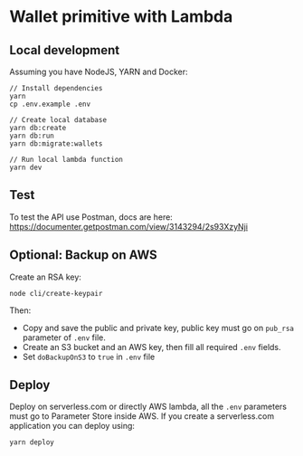 # Wallet primitive with Lambda

## Local development

Assuming you have NodeJS, YARN and Docker:

```
// Install dependencies
yarn
cp .env.example .env

// Create local database
yarn db:create
yarn db:run
yarn db:migrate:wallets

// Run local lambda function
yarn dev
```

## Test

To test the API use Postman, docs are here: https://documenter.getpostman.com/view/3143294/2s93XzyNji

## Optional: Backup on AWS

Create an RSA key:
```
node cli/create-keypair
```

Then:
- Copy and save the public and private key, public key must go on `pub_rsa` parameter of `.env` file.
- Create an S3 bucket and an AWS key, then fill all required `.env` fields.
- Set `doBackupOnS3` to `true` in `.env` file

## Deploy

Deploy on serverless.com or directly AWS lambda, all the `.env` parameters must go to Parameter Store inside AWS. If you create a serverless.com application you can deploy using:

```
yarn deploy
```